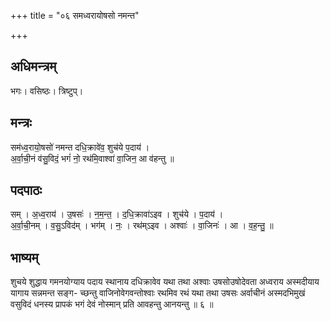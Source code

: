 +++
title = "०६ समध्वरायोषसो नमन्त"

+++
## अधिमन्त्रम्
भगः। वसिष्ठः। त्रिष्टुप्।

## मन्त्रः
सम॑ध्व॒रायो॒षसो॑ नमन्त दधि॒क्रावे॑व॒ शुच॑ये प॒दाय॑ ।  
अ॒र्वा॒ची॒नं व॑सु॒विदं॒ भगं॑ नो॒ रथ॑मि॒वाश्वा॑ वा॒जिन॒ आ व॑हन्तु ॥

## पदपाठः
सम् । अ॒ध्व॒राय॑ । उ॒षसः॑ । न॒म॒न्त॒ । द॒धि॒क्रावा॑ऽइव । शुच॑ये । प॒दाय॑ ।  
अ॒र्वा॒ची॒नम् । व॒सु॒ऽविद॑म् । भग॑म् । नः॒ । रथ॑म्ऽइव । अश्वाः॑ । वा॒जिनः॑ । आ । व॒ह॒न्तु॒ ॥

## भाष्यम्
शुचये शुद्धाय गमनयोग्याय पदाय स्थानाय दधिक्रावेव यथा तथा अश्वाः उषसोउषोदेवता अध्वराय अस्मदीयाय यागाय सन्नमन्त सङ्ग- च्छन्तु वाजिनोवेगवन्तोश्वाः रथमिव रथं यथा तथा उषसः अर्वाचीनं अस्मदभिमुखं वसुविदं धनस्य प्रापकं भगं देवं नोस्मान् प्रति आवहन्तु आनयन्तु ॥ ६ ॥